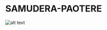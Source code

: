 # SAMUDERA-PAOTERE

![alt text](https://github.com/amarmaruff17/SAMUDRA-PAOTERE/master/img.jpeg?raw=true)

